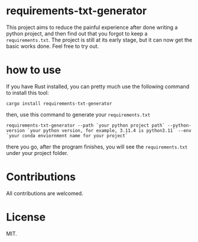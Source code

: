 # requirements-txt-generator
This project aims to reduce the painful experience after done writing a python project, and then find out that you forgot to keep a `requirements.txt`. The project is still at its early stage, but it can now get the basic works done. Feel free to try out.

# how to use
If you have Rust installed, you can pretty much use the following command to install this tool:
```
cargo install requirements-txt-generator
```
then, use this command to generate your `requirements.txt`
```
requirements-txt-generator --path `your python project path` --python-version `your python version, for example, 3.11.4 is python3.11` --env `your conda enviornment name for your project`
```
there you go, after the program finishes, you will see the `requirements.txt` under your project folder.

# Contributions
All contributions are welcomed. 

# License
MIT.
